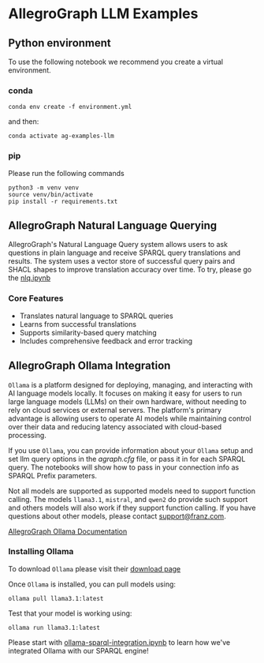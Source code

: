 # AllegroGraph LLM Examples

## Python environment

To use the following notebook we recommend you create a virtual environment.

### conda

```shell
conda env create -f environment.yml
```

and then:

```shell
conda activate ag-examples-llm
```

### pip

Please run the following commands

```shell
python3 -m venv venv
source venv/bin/activate
pip install -r requirements.txt
```

## AllegroGraph Natural Language Querying

AllegroGraph's Natural Language Query system allows users to ask questions in plain language and receive SPARQL query translations and results. The system uses a vector store of successful query pairs and SHACL shapes to improve translation accuracy over time. To try, please go the [nlq.ipynb](nlq.ipynb)

### Core Features

* Translates natural language to SPARQL queries
* Learns from successful translations
* Supports similarity-based query matching
* Includes comprehensive feedback and error tracking

## AllegroGraph Ollama Integration

`Ollama` is a platform designed for deploying, managing, and interacting with AI language models locally. It focuses on making it easy for users to run large language models (LLMs) on their own hardware, without needing to rely on cloud services or external servers. The platform's primary advantage is allowing users to operate AI models while maintaining control over their data and reducing latency associated with cloud-based processing.

If you use `Ollama`, you can provide information about your `Ollama` setup and set llm query options in the *agraph.cfg* file, or pass it in for each SPARQL query. The notebooks will show how to pass in your connection info as SPARQL Prefix parameters.

Not all models are supported as supported models need to support function calling. The models `llama3.1`, `mistral`, and `qwen2` do provide such support and others models will also work if they support function calling. If you have questions about other models, please contact support@franz.com.

[AllegroGraph Ollama Documentation](https://franz.com/agraph/support/documentation/ollama.html)

### Installing Ollama

To download `Ollama` please visit their [download page](https://ollama.com/)

Once `Ollama` is installed, you can pull models using:

```shell
ollama pull llama3.1:latest
```

Test that your model is working using:

```shell
ollama run llama3.1:latest
```

Please start with [ollama-sparql-integration.ipynb](ollama-sparql-integration.ipynb) to learn how we've integrated Ollama with our SPARQL engine!
